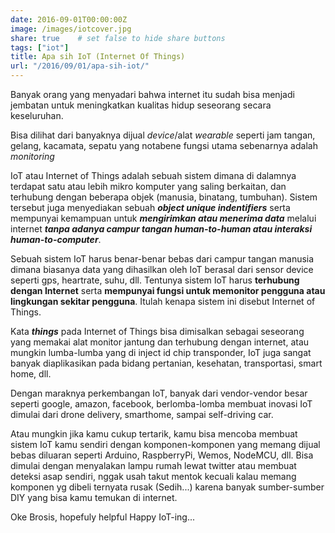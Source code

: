 ```yaml
---
date: 2016-09-01T00:00:00Z
image: /images/iotcover.jpg
share: true    # set false to hide share buttons
tags: ["iot"]
title: Apa sih IoT (Internet Of Things)
url: "/2016/09/01/apa-sih-iot/"
---
```


Banyak orang yang menyadari bahwa internet itu sudah bisa menjadi jembatan untuk meningkatkan kualitas hidup seseorang secara keseluruhan.

Bisa dilihat dari banyaknya dijual _device_/alat _wearable_ seperti jam tangan, gelang, kacamata, sepatu yang notabene fungsi utama sebenarnya adalah _monitoring_

IoT atau Internet of Things adalah sebuah sistem dimana di dalamnya terdapat satu atau lebih mikro komputer yang saling berkaitan, dan terhubung dengan beberapa objek (manusia, binatang, tumbuhan). Sistem tersebut juga menyediakan sebuah ***object unique indentifiers*** serta mempunyai kemampuan untuk ___mengirimkan atau menerima data___ melalui internet ___tanpa adanya campur tangan human-to-human atau interaksi human-to-computer___.

Sebuah sistem IoT harus benar-benar bebas dari campur tangan manusia dimana biasanya data yang dihasilkan oleh IoT berasal dari sensor device seperti gps, heartrate, suhu, dll. Tentunya sistem IoT harus **terhubung dengan Internet** serta **mempunyai fungsi untuk memonitor pengguna atau lingkungan sekitar pengguna**. Itulah kenapa sistem ini disebut Internet of Things.

Kata ___things___ pada Internet of Things bisa dimisalkan sebagai seseorang yang memakai alat monitor jantung dan terhubung dengan internet, atau mungkin lumba-lumba yang di inject id chip transponder, IoT juga sangat banyak diaplikasikan pada bidang pertanian, kesehatan, transportasi, smart home, dll.

Dengan maraknya perkembangan IoT, banyak dari vendor-vendor besar seperti google, amazon, facebook, berlomba-lomba membuat inovasi IoT dimulai dari drone delivery, smarthome, sampai self-driving car.

Atau mungkin jika kamu cukup tertarik, kamu bisa mencoba membuat sistem IoT kamu sendiri dengan komponen-komponen yang memang dijual bebas diluaran seperti Arduino, RaspberryPi, Wemos, NodeMCU, dll. Bisa dimulai dengan menyalakan lampu rumah lewat twitter atau membuat deteksi asap sendiri, nggak usah takut mentok kecuali kalau memang komponen yg dibeli ternyata rusak (Sedih...) karena banyak sumber-sumber DIY yang bisa kamu temukan di internet.

Oke Brosis, hopefuly helpful Happy IoT-ing...